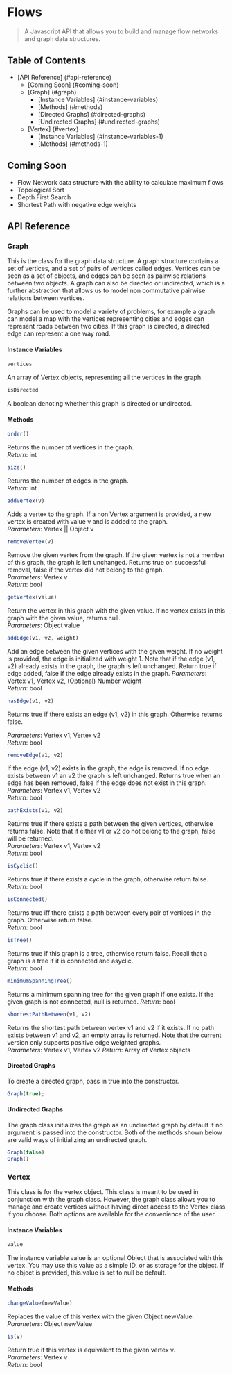 # Flows

> A Javascript API that allows you to build and manage flow networks and graph data structures. 

## Table of Contents

* [API Reference] (#api-reference)
  * [Coming Soon] (#coming-soon)
  * [Graph] (#graph)
    * [Instance Variables] (#instance-variables)
    * [Methods] (#methods)
    * [Directed Graphs] (#directed-graphs)
    * [Undirected Graphs] (#undirected-graphs)
  * [Vertex] (#vertex) 
    * [Instance Variables] (#instance-variables-1) 
    * [Methods] (#methods-1)
  
## Coming Soon

- Flow Network data structure with the ability to calculate maximum flows
- Topological Sort 
- Depth First Search 
- Shortest Path with negative edge weights 

## API Reference 

### Graph 

This is the class for the graph data structure. A graph structure contains a set of vertices, and a set of pairs of vertices
called edges. Vertices can be seen as a set of objects, and edges can be seen as pairwise relations between two objects. A graph can also be directed or undirected, which is a further abstraction that allows us to model non commutative pairwise relations between vertices. 

Graphs can be used to model a variety of problems, for example a graph can model a map with the vertices representing cities and edges can represent roads between two cities. If this graph is directed, a directed edge can represent a one way road. 

#### Instance Variables 

```javascript
vertices 
```
An array of Vertex objects, representing all the vertices in the graph. 

```javascript
isDirected
```
A boolean denoting whether this graph is directed or undirected. 

#### Methods


```javascript
order()
```
Returns the number of vertices in the graph.  
_Return_: int  


```javascript
size()
```
Returns the number of edges in the graph.  
_Return_: int  


```javascript
addVertex(v)
```
Adds a vertex to the graph. If a non Vertex argument is provided, a new vertex 
is created with value v and is added to the graph.   
_Parameters_: Vertex || Object v  


```javascript
removeVertex(v)
```
Remove the given vertex from the graph. If the given vertex is not a 
member of this graph, the graph is left unchanged. Returns true on successful removal,
false if the vertex did not belong to the graph.  
_Parameters_: Vertex v    
_Return_: bool  


```javascript
getVertex(value)
```
Return the vertex in this graph with the given value. If no vertex exists 
in this graph with the given value, returns null.  
_Parameters_: Object value  


```javascript
addEdge(v1, v2, weight)
```
Add an edge between the given vertices with the given weight. If no weight is provided, the 
edge is initialized with weight 1. Note that if the edge (v1, v2) already exists in the 
graph, the graph is left unchanged. Return true if edge added, false if the edge already 
exists in the graph. 
_Parameters_: Vertex v1, Vertex v2, (Optional) Number weight  
_Return_: bool

```javascript 
hasEdge(v1, v2)
```
Returns true if there exists an edge (v1, v2) in this graph. Otherwise returns false.  

_Parameters_: Vertex v1, Vertex v2  
_Return_: bool  



```javascript
removeEdge(v1, v2)
```
If the edge (v1, v2) exists in the graph, the edge is removed. If no edge exists between v1 
an v2 the graph is left unchanged. Returns true when an edge has been removed, false if the
edge does not exist in this graph.  
_Parameters_: Vertex v1, Vertex v2  
_Return_: bool  


```javascript
pathExists(v1, v2)
```
Returns true if there exists a path between the given vertices, otherwise returns
false. Note that if either v1 or v2 do not belong to the graph, false will be returned.  
_Parameters_: Vertex v1, Vertex v2  
_Return_: bool  


```javascript
isCyclic()
```
Returns true if there exists a cycle in the graph, otherwise return false.  
_Return_: bool  


```javascript
isConnected()
```
Returns true iff there exists a path between every pair of vertices in the graph. Otherwise
return false.  
_Return_: bool  


```javascript
isTree()
```
Returns true if this graph is a tree, otherwise return false. Recall that a graph is a tree 
if it is connected and asyclic.  
_Return_: bool  


```javascript
minimumSpanningTree() 
```
Returns a minimum spanning tree for the given graph if one exists. If the given graph is not
connected, null is returned. 
_Return_: bool    


```javascript
shortestPathBetween(v1, v2) 
```
Returns the shortest path between vertex v1 and v2 if it exists. If no path exists between 
v1 and v2, an empty array is returned. Note that the current version only supports positive 
edge weighted graphs.  
_Parameters_: Vertex v1, Vertex v2
_Return_: Array of Vertex objects  


#### Directed Graphs

To create a directed graph, pass in true into the constructor. 

```javascript
Graph(true); 
```

#### Undirected Graphs

The graph class initializes the graph as an undirected graph by default if no argument is 
passed into the constructor. Both of the methods shown below are valid ways of initializing 
an undirected graph. 

```javascript
Graph(false)
Graph()
```

### Vertex 

This class is for the vertex object. This class is meant to be used in conjunction with
the graph class. However, the graph class allows you to manage and create vertices without
having direct access to the Vertex class if you choose. Both options are available for 
the convenience of the user. 

#### Instance Variables 

```javascript
value
```  
The instance variable value is an optional Object that is associated with this vertex. 
You may use this value as a simple ID, or as storage for the object. If no object is 
provided, this.value is set to null be default. 


#### Methods

```javascript
changeValue(newValue)
```  
Replaces the value of this vertex with the given Object newValue.  
_Parameters_: Object newValue  

```javascript
is(v)
```  
Return true if this vertex is equivalent to the given vertex v.  
_Parameters_: Vertex v  
_Return_: bool  
